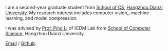 

I am a second-year graduate student from [School of CS](https://computer.hdu.edu.cn/), [Hangzhou Dianzi University]((https://www.hdu.edu.cn/)). My research interest includes computer vision,, machine learning, and model compression.

I was advised by [Prof. Ping Li]([https://sites.google.com/view/pinglics]) of ICDM Lab from [School of Computer Science]((https://computer.hdu.edu.cn/)), Hangzhou Dianzi University. 

[Email](232050149@hdu.edu.cn) / [Github](https://github.com/pch0808).
